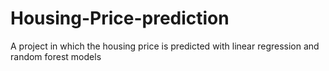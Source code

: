 # Housing-Price-prediction
A project in which the housing price is predicted with linear regression and random forest models
